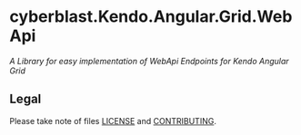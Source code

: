# cyberblast.Kendo.Angular.Grid.WebApi

_A Library for easy implementation of WebApi Endpoints for Kendo Angular Grid_

## Legal

Please take note of files [LICENSE](https://raw.githubusercontent.com/cyberblast/Kendo.Angular.Grid.WebApi/master/LICENSE) and [CONTRIBUTING](https://raw.githubusercontent.com/cyberblast/Kendo.Angular.Grid.WebApi/master/CONTRIBUTING).
